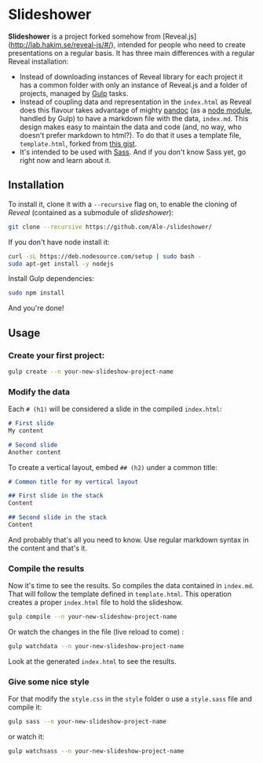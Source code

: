# Slideshower
**Slideshower** is a project forked somehow from [Reveal.js] (http://lab.hakim.se/reveal-js/#/), intended for people who need to create presentations on a regular basis. 
It has three main differences with a regular Reveal installation:
* Instead of downloading instances of Reveal library for each project it has a common folder with only an instance of Reveal.js and a folder of projects, managed by [Gulp](http://gulpjs.com/) tasks. 
* Instead of coupling data and representation in the `index.html` as Reveal does this flavour takes advantage of mighty [pandoc](http://pandoc.org/) (as a [node module](https://www.npmjs.com/package/gulp-pandoc), handled by Gulp) to have a markdown file with the data, `index.md`. This design makes easy to maintain the data and code (and, no way, who doesn't prefer markdown to html?). To do that it uses a template file, `template.html`, forked from [this gist](https://gist.github.com/aaronwolen/5017084).
* It's intended to be used with [Sass](http://sass-lang.com/). And if you don't know Sass yet, go right now and learn about it.

## Installation
To install it, clone it with a `--recursive` flag on, to enable the cloning of _Reveal_ (contained as a submodule of _slideshower_):
```sh
git clone --recursive https://github.com/Ale-/slideshower/
```
If you don't have node install it:
```sh
curl -sL https://deb.nodesource.com/setup | sudo bash -
sudo apt-get install -y nodejs
```
Install Gulp dependencies:
```sh
sudo npm install
```
And you're done!


## Usage

### Create your first project:
```sh
gulp create --n your-new-slideshow-project-name
```

### Modify the data

Each `# (h1)` will be considered a slide in the compiled `index.html`:
```md
# First slide
My content

# Second slide
Another content
```
To create a vertical layout, embed `## (h2)` under a common title:
```md
# Common title for my vertical layout

## First slide in the stack
Content

## Second slide in the stack
Content
```
And probably that's all you need to know. Use regular markdown syntax in the content and that's it.

### Compile the results

Now it's time to see the results. So compiles the data contained in `index.md`. That will follow the template defined in `template.html`. This operation creates a proper `index.html` file to hold the slideshow.
```sh
gulp compile --n your-new-slideshow-project-name
```
Or watch the changes in the file (live reload to come) :
```sh
gulp watchdata --n your-new-slideshow-project-name
```
Look at the generated `index.html` to see the results.

### Give some nice style

For that modify the `style.css` in the `style` folder o use a `style.sass` file and compile it: 
```sh
gulp sass --n your-new-slideshow-project-name
```
or watch it:

```sh
gulp watchsass --n your-new-slideshow-project-name
```
